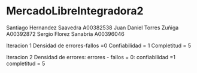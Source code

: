 ﻿# MercadoLibreIntegradora2

 Santiago Hernandez Saavedra A00382538
 Juan Daniel Torres Zuñiga A00392872
 Sergio Florez Sanabria A00396046

Iteracion 1
 Densidad de errores-fallos =0
 Confiabilidad = 1
 Completitud = 5
 
 Iteracion 2
 Densidad de errores: errores - fallos = 0:
 confiabilidad =1
 completitud = 5
